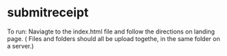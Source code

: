 # submitreceipt

To run: Naviagte to the index.html file and follow the directions on landing page. ( Files and folders should all be upload togethe, in the same folder on a server.)
